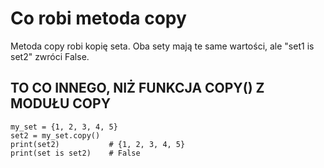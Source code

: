 # Co robi metoda copy   
Metoda copy robi kopię seta. Oba sety mają te same wartości, ale "set1 is set2" zwróci False.  
## TO CO INNEGO, NIŻ FUNKCJA COPY() Z MODUŁU COPY  
  
```
my_set = {1, 2, 3, 4, 5}
set2 = my_set.copy()
print(set2)           # {1, 2, 3, 4, 5}
print(set is set2)    # False
```
